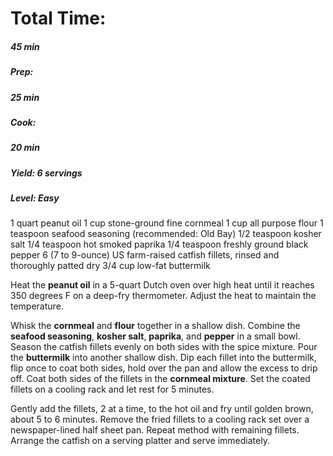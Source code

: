 # Total Time:
##### 45 min
##### Prep:
##### 25 min
##### Cook:
##### 20 min
##### Yield: 6 servings
##### Level: Easy

1 quart peanut oil
1 cup stone-ground fine cornmeal
1 cup all purpose flour
1 teaspoon seafood seasoning (recommended: Old Bay)
1/2 teaspoon kosher salt
1/4 teaspoon hot smoked paprika
1/4 teaspoon freshly ground black pepper
6 (7 to 9-ounce) US farm-raised catfish fillets, rinsed and thoroughly patted dry
3/4 cup low-fat buttermilk

Heat the **peanut oil** in a 5-quart Dutch oven over high heat until it reaches 350 degrees F on a deep-fry thermometer. Adjust the heat to maintain the temperature.

Whisk the **cornmeal** and **flour** together in a shallow dish. Combine the **seafood seasoning**, **kosher salt**, **paprika**, and **pepper** in a small bowl. Season the catfish fillets evenly on both sides with the spice mixture. Pour the **buttermilk** into another shallow dish. Dip each fillet into the buttermilk, flip once to coat both sides, hold over the pan and allow the excess to drip off. Coat both sides of the fillets in the **cornmeal mixture**. Set the coated fillets on a cooling rack and let rest for 5 minutes.

Gently add the fillets, 2 at a time, to the hot oil and fry until golden brown, about 5 to 6 minutes. Remove the fried fillets to a cooling rack set over a newspaper-lined half sheet pan. Repeat method with remaining fillets. Arrange the catfish on a serving platter and serve immediately.